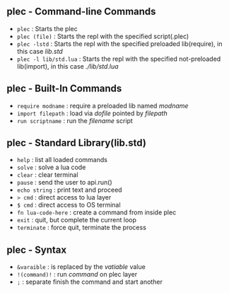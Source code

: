 ## plec - Command-line Commands

- `plec` : Starts the plec
- `plec (file)` : Starts the repl with the specified script(.plec)
- `plec -lstd` : Starts the repl with the specified preloaded lib(require), in this case _lib.std_
- `plec -l lib/std.lua` : Starts the repl with the specified not-preloaded lib(import), in this case _./lib/std.lua_

## plec - Built-In Commands

- `require modname` : require a preloaded lib named _modname_
- `import filepath` : load via _dofile_ pointed by _filepath_
- `run scriptname` : run the _filename_ script

## plec - Standard Library(lib.std)

- `help` : list all loaded commands
- `solve` : solve a lua code
- `clear` : clear terminal
- `pause` : send the user to api.run()
- `echo string` : print text and proceed
- `> cmd` : direct access to lua layer
- `$ cmd` : direct access to OS terminal
- `fn lua-code-here` : create a command from inside plec
- `exit` : quit, but complete the current loop
- `terminate` : force quit, terminate the process

## plec - Syntax

- `&varaible` : is replaced by the _vatiable_ value
- `!(command)!` : run _command_ on plec layer
- ` ; ` : separate finish the command and start another